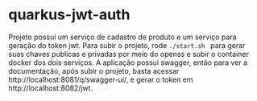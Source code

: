 # quarkus-jwt-auth
Projeto possui um serviço de cadastro de produto e um serviço para geração do token jwt.
Para subir o projeto, rode ```./start.sh ``` para gerar suas chaves publicas e privadas por meio do openss e subir o container docker dos dois serviços.
A aplicação possui swagger, então para ver a documentação, após subir o projeto, basta acessar http://localhost:8081/q/swagger-ui/, e gerar o token em http://localhost:8082/jwt.
